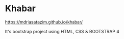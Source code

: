 # Khabar
https://mdriasatazim.github.io/khabar/

It's bootstrap project using HTML, CSS & BOOTSTRAP 4
